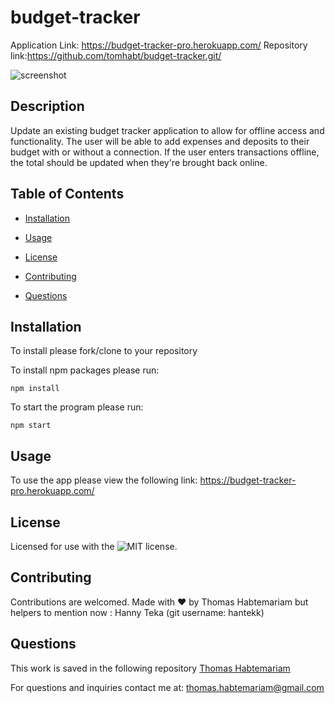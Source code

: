 # budget-tracker


Application Link: https://budget-tracker-pro.herokuapp.com/
Repository link:https://github.com/tomhabt/budget-tracker.git/

![screenshot](https://user-images.githubusercontent.com/84083304/138532622-68bce628-2605-4676-8bbe-4bd414fe220b.png)

## Description

Update an existing budget tracker application to allow for offline access and functionality. 
The user will be able to add expenses and deposits to their budget with or without a connection. If the user enters transactions offline, the total should be updated when they're brought back online.

## Table of Contents

* [Installation](#installation)

* [Usage](#usage)

* [License](#license)

* [Contributing](#contributing)

* [Questions](#questions)

## Installation

To install please fork/clone to your repository

To install npm packages please run:

```
npm install
```

To start the program please run:

```
npm start
```

## Usage

To use the app please view the following link: https://budget-tracker-pro.herokuapp.com/
## License
    
Licensed for use with the ![MIT license](https://user-images.githubusercontent.com/84083304/138532622-68bce628-2605-4676-8bbe-4bd414fe220b.png).

## Contributing

Contributions are welcomed.
Made with ❤️  by Thomas Habtemariam but helpers to mention now : Hanny Teka (git username: hantekk)

## Questions

This work is saved in the following repository
[Thomas Habtemariam](https://github.com/tomhabt/budget-tracker.git/)

For questions and inquiries contact me at:
thomas.habtemariam@gmail.com
